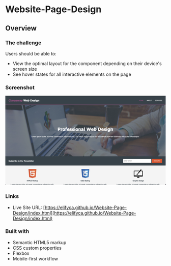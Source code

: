 # Website-Page-Design

## Overview

### The challenge

Users should be able to:

- View the optimal layout for the component depending on their device's screen size
- See hover states for all interactive elements on the page

### Screenshot

![./screenshot.png](./images/screenshot.png)

### Links

- Live Site URL: [https://elifyca.github.io/Website-Page-Design/index.html](https://elifyca.github.io/Website-Page-Design/index.html)

### Built with

- Semantic HTML5 markup
- CSS custom properties
- Flexbox
- Mobile-first workflow

